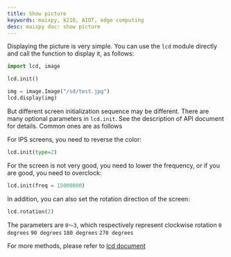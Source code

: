 ```yaml
---
title: Show picture
keywords: maixpy, k210, AIOT, edge computing
desc: maixpy doc: show picture
---
```




Displaying the picture is very simple. You can use the `lcd` module directly and call the function to display it, as follows:

```python
import lcd, image

lcd.init()

img = image.Image("/sd/test.jpg")
lcd.display(img)
```

But different screen initialization sequence may be different. There are many optional parameters in `lcd.init`. See the description of API document for details. Common ones are as follows

For IPS screens, you need to reverse the color:
```python
lcd.init(type=2)
```

For the screen is not very good, you need to lower the frequency, or if you are good, you need to overclock:
```python
lcd.init(freq = 15000000)
```

In addition, you can also set the rotation direction of the screen:
```python
lcd.rotation(2)
```
The parameters are `0～3`, which respectively represent clockwise rotation `0 degrees` `90 degrees` `180 degrees` `270 degrees`

For more methods, please refer to [lcd document](/api_reference/machine_vision/lcd.md)
